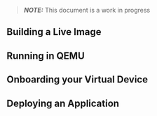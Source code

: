 > **_NOTE:_** This document is a work in progress


## Building a Live Image

## Running in QEMU

## Onboarding your Virtual Device

## Deploying an Application